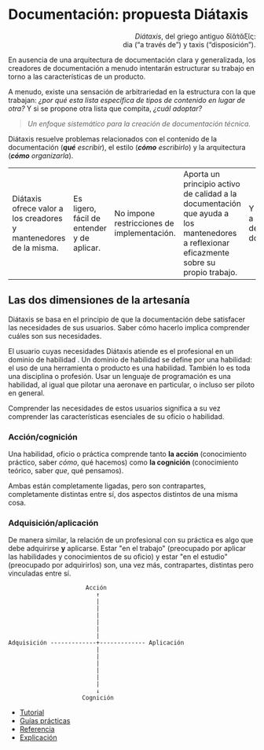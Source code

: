 # Documentación: propuesta Diátaxis

<div align=right>

*Diátaxis*, del griego antiguo δῐᾰ́τᾰξῐς:<br>dia (“a través de”) y taxis (“disposición”).

</div>

En ausencia de una arquitectura de documentación clara y generalizada, los creadores de documentación a menudo intentarán estructurar su trabajo en torno a las características de un producto.

A menudo, existe una sensación de arbitrariedad en la estructura con la que trabajan: *¿por qué esta lista específica de tipos de contenido en lugar de otra?* Y si se propone otra lista que compita, *¿cuál adoptar?*

> *Un enfoque sistemático para la creación de documentación técnica.*

Diátaxis resuelve problemas relacionados con el contenido de la documentación (***qué** escribir*), el estilo (***cómo** escribirlo*) y la arquitectura (***cómo** organizarla*).

||||||
|-|-|-|-|-|
|Diátaxis ofrece valor a los creadores y mantenedores de la misma.|Es ligero, fácil de entender y de aplicar.|No impone restricciones de implementación.|Aporta un principio activo de calidad a la documentación que ayuda a los mantenedores a reflexionar eficazmente sobre su propio trabajo.|Y además sirve a los usuarios de la documentación.|

## Las dos dimensiones de la artesanía

Diátaxis se basa en el principio de que la documentación debe satisfacer las necesidades de sus usuarios. Saber cómo hacerlo implica comprender cuáles son sus necesidades.

El usuario cuyas necesidades Diátaxis atiende es el profesional en un dominio de habilidad . Un dominio de habilidad se define por una habilidad: el uso de una herramienta o producto es una habilidad. También lo es toda una disciplina o profesión. Usar un lenguaje de programación es una habilidad, al igual que pilotar una aeronave en particular, o incluso ser piloto en general.

Comprender las necesidades de estos usuarios significa a su vez comprender las características esenciales de su oficio o habilidad.

### Acción/cognición

Una habilidad, oficio o práctica comprende tanto **la acción** (conocimiento práctico, saber *cómo*, qué hacemos) como **la cognición** (conocimiento teórico, saber *que*, qué pensamos). 

Ambas están completamente ligadas, pero son contrapartes, completamente distintas entre sí, dos aspectos distintos de una misma cosa.

### Adquisición/aplicación

De manera similar, la relación de un profesional con su práctica es algo que debe adquirirse **y** aplicarse. Estar "en el trabajo" (preocupado por aplicar las habilidades y conocimientos de su oficio) y estar "en el estudio" (preocupado por adquirirlos) son, una vez más, contrapartes, distintas pero vinculadas entre sí.

```
                      Acción
                         ↑
                         |
                         |
                         |
                         |
                         |
                         |
Adquisición -------------+------------- Aplicación
                         |
                         |
                         |
                         |
                         |
                         |
                         ↓
                     Cognición

```


- [Tutorial](docs/tutorial.md)
- [Guías prácticas](docs/guiaPractica.md)
- [Referencia](docs/referencia.md)
- [Explicación](docs/explicacion.md)

